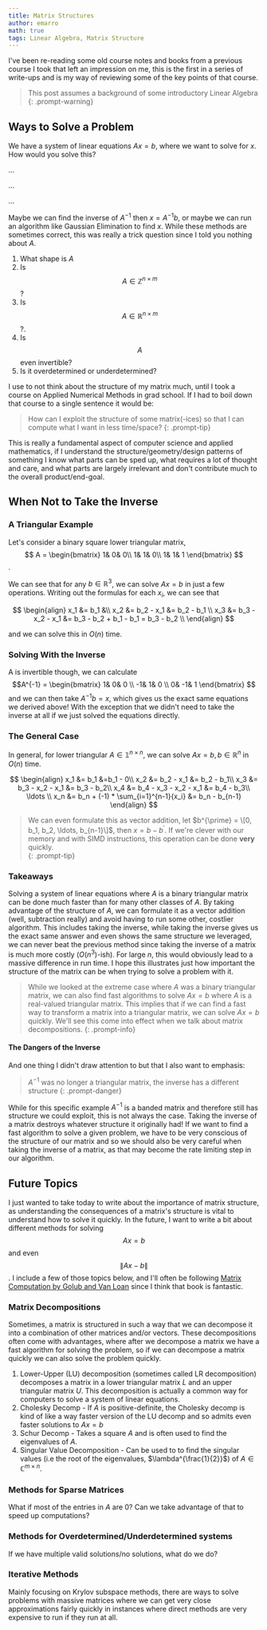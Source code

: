 ```yaml
---
title: Matrix Structures
author: emarro
math: true
tags: Linear Algebra, Matrix Structure
---
```



I've been re-reading some old course notes and books from a previous course I took that left an impression on me,
this is the first in a series of write-ups and is my way of reviewing some of the key points of that course.
> This post assumes a background of some introductory Linear Algebra
{: .prompt-warning}

## Ways to Solve a Problem
We have a system of linear equations $Ax = b$, where we want to solve for $x$. How would you solve this?

...


...


...



Maybe we can find the inverse of $A^{-1}$ then $x = A^{-1}b$, or maybe we can run an algorithm like Gaussian Elimination to
find $x$. While these methods are sometimes correct, this was really a trick question since I told you nothing about $A$.
1. What shape is $A$ 
2. Is $$ A \in \mathbb{Z}^{n \times m}$$? 
3. Is $$A \in \mathbb{R}^{n \times m}$$?. 
4. Is $$A$$ even invertible? 
5. Is it overdetermined or underdetermined? 

I use to not think about the structure of my matrix much, until I
took a course on Applied Numerical Methods in grad school. If I had to boil down that course to a single sentence it would be: 

> How can I exploit the structure of some matrix(-ices) so that I can compute what I want in less time/space?
{: .prompt-tip}

This is really a fundamental aspect of computer science and applied mathematics, if I understand the structure/geometry/design patterns of something I know what parts can be sped up, what requires a lot of thought and care, and what parts are largely irrelevant and don't contribute much to the overall product/end-goal. 

## When __Not__ to Take the Inverse
### A Triangular Example
Let's consider a binary square lower triangular matrix,
$$
A = \begin{bmatrix} 1& 0& 0\\
                    1& 1& 0\\
                    1& 1& 1
           \end{bmatrix}
$$
.

We can see that for any $b \in \mathbb{R}^3$, we can solve $Ax = b$ in just a few operations. Writing out the formulas for each $x_i$, we can see that

$$
\begin{align}
    x_1 &= b_1 &\\
    x_2 &= b_2 - x_1 &= b_2 - b_1 \\
    x_3 &= b_3 - x_2 - x_1 &= b_3 - b_2 + b_1 - b_1 = b_3 - b_2  \\
\end{align}
$$

and we can solve this in $O(n)$ time.

### Solving With the Inverse

 A is invertible though, we can calculate 
$$A^{-1} = \begin{bmatrix}
    1& 0& 0 \\
    -1& 1& 0 \\
    0& -1& 1
\end{bmatrix} $$
and we can then take $A^{-1}b = x$, which gives us the exact same equations we derived above! With the exception that we didn't need to take the inverse at all if we just solved the equations directly. 

### The General Case
In general, for lower triangular $A \in \mathbb{1}^{n \times n}$, we can solve $Ax = b, b \in \mathbb{R}^n$ in $O(n)$ time. 

$$
\begin{align}
    x_1 &= b_1                   &=b_1 - 0\\
    x_2 &= b_2 - x_1             &= b_2 - b_1\\
    x_3 &= b_3 - x_2 - x_1       &= b_3 - b_2\\
    x_4 &= b_4 - x_3 - x_2 - x_1 &= b_4 - b_3\\
    \ldots \\
    x_n &= b_n + (-1) * \sum_{i=1}^{n-1}{x_i} &= b_n - b_{n-1} 
\end{align}
$$


> We can even formulate this as vector addition, let $b^{\prime} = \[0, b_1, b_2, \ldots, b_{n-1}\]$, then $x = b - b^{\prime}$. If we're clever with our memory and with SIMD instructions, this operation can be done __very__ quickly.  
{: .prompt-tip}

### Takeaways
Solving a system of linear equations where $A$ is a binary triangular matrix can be done much faster than for many other classes of $A$. By taking advantage of the structure of $A$, we can formulate it as a vector addition (well, subtraction really) and avoid having to run some other, costlier algorithm. This includes taking the inverse, while taking the inverse gives us the exact same answer and even shows the same structure we leveraged, we can never beat the previous method since taking the inverse of a matrix is much more costly ($O(n^3)$-ish). For large $n$, this would obviously lead to a massive difference in run time. 
I hope this illustrates just how important the structure of the matrix can be when trying to solve a problem with it. 
> While we looked at the extreme case where $A$ was a binary triangular matrix, we can also find fast algorithms to solve $Ax = b$ where $A$ is a real-valued triangular matrix. This implies that if we can find a fast way to transform a matrix into a triangular matrix, we can solve $Ax = b$ quickly. We'll see this come into effect when we talk about matrix decompositions.
{: .prompt-info}

#### The Dangers of the Inverse
And one thing I didn't draw attention to but that I also want to emphasis:
> $A^{-1}$ was no longer a triangular matrix, the inverse has a different structure
{: .prompt-danger}

While for this specific example $A^{-1}$ is a banded matrix and therefore still has structure we could exploit, this is not always the case. Taking the inverse of a matrix destroys whatever structure it originally had! If we want to find a fast algorithm to solve a given problem, we have to be very conscious of the structure of our matrix and so we should also be very careful when taking the inverse of a matrix, as that may become the rate limiting step in our algorithm.

## Future Topics
I just wanted to take today to write about the importance of matrix structure, as understanding the consequences of a matrix's structure is vital to understand how to solve it quickly. In the future, I want to write a bit about different methods for solving $$ Ax = b$$ and even $$\|{Ax - b}\|$$. I include a few of those topics below, and I'll often be following [Matrix Computation by Golub and Van Loan](https://books.google.com/books?hl=en&lr=&id=5U-l8U3P-VUC&oi=fnd&pg=PP1&dq=golub+van+loan&ots=7-JDKiVT7s&sig=6t-DebSKhXrn9G1nCgfAuXpzpRw#v=onepage&q&f=false) since I think that book is fantastic.
### Matrix Decompositions
Sometimes, a matrix is structured in such a way that we can decompose it into a combination of other matrices and/or vectors. These decompositions often come with advantages, where after we decompose a matrix we have a fast algorithm for solving the problem, so if we can decompose a matrix quickly we can also solve the problem quickly.
1. Lower-Upper (LU) decomposition (sometimes called LR decomposition) decomposes a matrix in a lower triangular matrix $L$ and an upper triangular matrix $U$. This decomposition is actually a common way for computers to solve a system of linear equations. 
2. Cholesky Decomp - If $A$ is positive-definite, the Cholesky decomp is kind of like a way faster version of the LU decomp and so admits even faster solutions to $Ax = b$
4. Schur Decomp - Takes a square $A$ and is often used to find the eigenvalues of $A$.
5. Singular Value Decomposition - Can be used to to find the singular values (i.e the root of the eigenvalues, $\lambda^{\frac{1}{2}}$) of $A \in \mathbb{C}^{m \times n}$.
### Methods for Sparse Matrices
What if most of the entries in $A$ are $0$? Can we take advantage of that to speed up computations?
### Methods for Overdetermined/Underdetermined systems
If we have multiple valid solutions/no solutions, what do we do?
### Iterative Methods
Mainly focusing on Krylov subspace methods, there are ways to solve problems with massive matrices where we can get very close approximations fairly quickly in instances where direct methods are very expensive to run if they run at all.